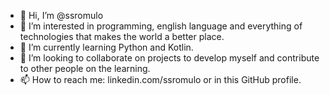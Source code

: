 - 👋 Hi, I’m @ssromulo
- 👀 I’m interested in programming, english language and everything of technologies that makes the world a better place.
- 🌱 I’m currently learning Python and Kotlin.
- 💞️ I’m looking to collaborate on projects to develop myself and contribute to other people on the learning.
- 📫 How to reach me: linkedin.com/ssromulo or in this GitHub profile.

<!---
ssromulo/ssromulo is a ✨ special ✨ repository because its `README.md` (this file) appears on your GitHub profile.
You can click the Preview link to take a look at your changes.
--->
